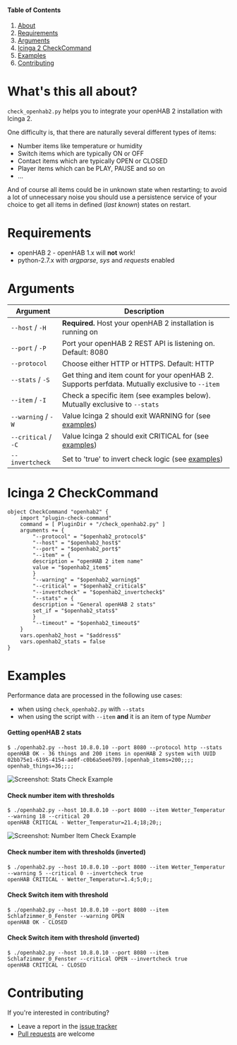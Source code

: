 #### Table of Contents

1. [About](#whats-this-all-about)
2. [Requirements](#requirements)
3. [Arguments](#arguments)
4. [Icinga 2 CheckCommand](#icinga-2-checkcommand)
4. [Examples](#examples)
5. [Contributing](#contributing)

# What's this all about?
`check_openhab2.py` helps you to integrate your openHAB 2 installation with Icinga 2.

One difficulty is, that there are naturally several different types of items:
* Number items like temperature or humidity
* Switch items which are typically ON or OFF
* Contact items which are typically OPEN or CLOSED
* Player items which can be PLAY, PAUSE and so on
* ...

And of course all items could be in unknown state when restarting; to avoid a lot of unnecessary noise you should use a persistence service of your choice to get all items in defined (*last known*) states on restart.

# Requirements
* openHAB 2 - openHAB 1.x will **not** work!
* python-2.7.x with *argparse*, *sys* and *requests* enabled

# Arguments
| Argument            | Description
| --------------------|----------------------------------------------------------------------
| `--host` / `-H`     | **Required.** Host your openHAB 2 installation is running on
| `--port` / `-P`     | Port your openHAB 2 REST API is listening on. Default: 8080
| `--protocol`        | Choose either HTTP or HTTPS. Default: HTTP
| `--stats` / `-S`    | Get thing and item count for your openHAB 2. Supports perfdata. Mutually exclusive to `--item`
| `--item` / `-I`     | Check a specific item (see examples below). Mutually exclusive to `--stats`
| `--warning` / `-W`  | Value Icinga 2 should exit WARNING for (see [examples](#examples))
| `--critical` / `-C` | Value Icinga 2 should exit CRITICAL for (see [examples](#examples))
| `--invertcheck`     | Set to 'true' to invert check logic (see [examples](#examples))
 
# Icinga 2 CheckCommand
```
object CheckCommand "openhab2" {
    import "plugin-check-command"
    command = [ PluginDir + "/check_openhab2.py" ]
    arguments += {
        "--protocol" = "$openhab2_protocol$"
        "--host" = "$openhab2_host$"
        "--port" = "$openhab2_port$"
        "--item" = {
		description = "openHAB 2 item name"
		value = "$openhab2_item$"
		}
        "--warning" = "$openhab2_warning$"
        "--critical" = "$openhab2_critical$"
        "--invertcheck" = "$openhab2_invertcheck$"
        "--stats" = {
		description = "General openHAB 2 stats"
		set_if = "$openhab2_stats$"
		}
        "--timeout" = "$openhab2_timeout$"
    }
    vars.openhab2_host = "$address$"
    vars.openhab2_stats = false
}
```

# Examples
Performance data are processed in the following use cases:
* when using `check_openhab2.py` with `--stats` 
* when using the script with `--item` **and** it is an item of type *Number*

#### Getting openHAB 2 stats
```
$ ./openhab2.py --host 10.8.0.10 --port 8080 --protocol http --stats
openHAB OK - 36 things and 200 items in openHAB 2 system with UUID 02bb75e1-6195-4154-ae0f-c0b6a5ee6709.|openhab_items=200;;;; openhab_things=36;;;;
```

![Screenshot: Stats Check Example](doc/screenshots/icingaweb2_stats_example.jpg)

#### Check number item with thresholds
```
$ ./openhab2.py --host 10.8.0.10 --port 8080 --item Wetter_Temperatur --warning 18 --critical 20
openHAB CRITICAL - Wetter_Temperatur=21.4;18;20;;
```

![Screenshot: Number Item Check Example](doc/screenshots/icingaweb2_number_example.jpg)

#### Check number item with thresholds (inverted)
```
$ ./openhab2.py --host 10.8.0.10 --port 8080 --item Wetter_Temperatur --warning 5 --critical 0 --invertcheck true
openHAB CRITICAL - Wetter_Temperatur=1.4;5;0;;
```


#### Check Switch item with threshold
```
$ ./openhab2.py --host 10.8.0.10 --port 8080 --item Schlafzimmer_0_Fenster --warning OPEN
openHAB OK - CLOSED
```

#### Check Switch item with threshold (inverted)
```
$ ./openhab2.py --host 10.8.0.10 --port 8080 --item Schlafzimmer_0_Fenster --critical OPEN --invertcheck true
openHAB CRITICAL - CLOSED
```


# Contributing
If you're interested in contributing?
* Leave a report in the [issue tracker](https://github.com/sysadmama/icinga2-plugin-openhab2/issues)
* [Pull requests](https://github.com/sysadmama/icinga2-plugin-openhab2/pulls) are welcome
